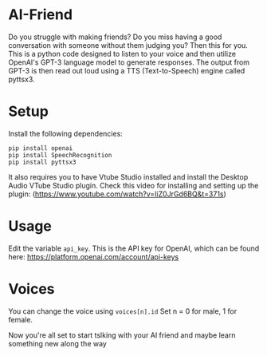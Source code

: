 # AI-Friend
Do you struggle with making friends? Do you miss having a good conversation with someone without them judging you? Then this for you. This is a python code designed to listen to your voice and then utilize OpenAI's GPT-3 language model to generate responses. The output from GPT-3 is then read out loud using a TTS (Text-to-Speech) engine called pyttsx3.

# Setup
Install the following dependencies:
```
pip install openai
pip install SpeechRecognition
pip install pyttsx3
```

It also requires you to have Vtube Studio installed and install the Desktop Audio VTube Studio plugin. 
Check this video for installing and setting up the plugin: (https://www.youtube.com/watch?v=IiZ0JrGd6BQ&t=371s)

# Usage
Edit the variable `api_key`. This is the API key for OpenAI, which can be found here:
https://platform.openai.com/account/api-keys

# Voices
You can change the voice using `voices[n].id`
Set n = 0 for male, 1 for female.

Now you're all set to start tslking with your AI friend and maybe learn something new along the way

